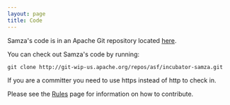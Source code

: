 ```yaml
---
layout: page
title: Code
---
```


Samza's code is in an Apache Git repository located [here](https://git-wip-us.apache.org/repos/asf?p=incubator-samza.git;a=tree).

You can check out Samza's code by running:

```
git clone http://git-wip-us.apache.org/repos/asf/incubator-samza.git
````

If you are a committer you need to use https instead of http to check in.

Please see the [Rules](rules.html) page for information on how to contribute.
